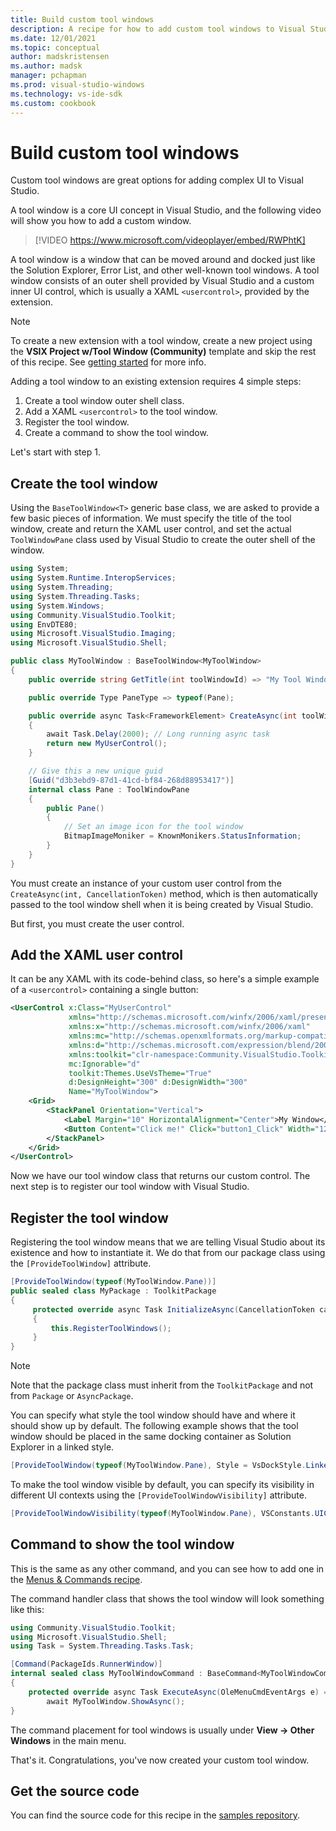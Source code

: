 ```yaml
---
title: Build custom tool windows
description: A recipe for how to add custom tool windows to Visual Studio.
ms.date: 12/01/2021
ms.topic: conceptual
author: madskristensen
ms.author: madsk
manager: pchapman
ms.prod: visual-studio-windows
ms.technology: vs-ide-sdk
ms.custom: cookbook
---
```

# Build custom tool windows

Custom tool windows are great options for adding complex UI to Visual Studio.

A tool window is a core UI concept in Visual Studio, and the following video will show you how to add a custom window.

> [!VIDEO https://www.microsoft.com/videoplayer/embed/RWPhtK]

A tool window is a window that can be moved around and docked just like the Solution Explorer, Error List, and other well-known tool windows. A tool window consists of an outer shell provided by Visual Studio and a custom inner UI control, which is usually a XAML `<usercontrol>`, provided by the extension.

>[!NOTE]
> To create a new extension with a tool window, create a new project using the **VSIX Project w/Tool Window (Community)** template and skip the rest of this recipe. See [getting started](../get-started/first-extension.md) for more info.

Adding a tool window to an existing extension requires 4 simple steps:

1. Create a tool window outer shell class.
2. Add a XAML `<usercontrol>` to the tool window.
3. Register the tool window.
4. Create a command to show the tool window.

Let's start with step 1.

## Create the tool window
Using the `BaseToolWindow<T>` generic base class, we are asked to provide a few basic pieces of information. We must specify the title of the tool window, create and return the XAML user control, and set the actual `ToolWindowPane` class used by Visual Studio to create the outer shell of the window.

```csharp
using System;
using System.Runtime.InteropServices;
using System.Threading;
using System.Threading.Tasks;
using System.Windows;
using Community.VisualStudio.Toolkit;
using EnvDTE80;
using Microsoft.VisualStudio.Imaging;
using Microsoft.VisualStudio.Shell;

public class MyToolWindow : BaseToolWindow<MyToolWindow>
{
    public override string GetTitle(int toolWindowId) => "My Tool Window";

    public override Type PaneType => typeof(Pane);

    public override async Task<FrameworkElement> CreateAsync(int toolWindowId, CancellationToken cancellationToken)
    {
        await Task.Delay(2000); // Long running async task
        return new MyUserControl();
    }

    // Give this a new unique guid
    [Guid("d3b3ebd9-87d1-41cd-bf84-268d88953417")] 
    internal class Pane : ToolWindowPane
    {
        public Pane()
        {
            // Set an image icon for the tool window
            BitmapImageMoniker = KnownMonikers.StatusInformation;
        }
    }
}
```

You must create an instance of your custom user control from the `CreateAsync(int, CancellationToken)` method, which is then automatically passed to the tool window shell when it is being created by Visual Studio.

But first, you must create the user control.

## Add the XAML user control
It can be any XAML with its code-behind class, so here's a simple example of a `<usercontrol>` containing a single button:

```xml
<UserControl x:Class="MyUserControl"
             xmlns="http://schemas.microsoft.com/winfx/2006/xaml/presentation"
             xmlns:x="http://schemas.microsoft.com/winfx/2006/xaml"
             xmlns:mc="http://schemas.openxmlformats.org/markup-compatibility/2006"
             xmlns:d="http://schemas.microsoft.com/expression/blend/2008"
             xmlns:toolkit="clr-namespace:Community.VisualStudio.Toolkit;assembly=Community.VisualStudio.Toolkit"
             mc:Ignorable="d"
             toolkit:Themes.UseVsTheme="True"
             d:DesignHeight="300" d:DesignWidth="300"
             Name="MyToolWindow">
    <Grid>
        <StackPanel Orientation="Vertical">
            <Label Margin="10" HorizontalAlignment="Center">My Window</Label>
            <Button Content="Click me!" Click="button1_Click" Width="120" Height="80" Name="button1"/>
        </StackPanel>
    </Grid>
</UserControl>
```

Now we have our tool window class that returns our custom control. The next step is to register our tool window with Visual Studio.

## Register the tool window
Registering the tool window means that we are telling Visual Studio about its existence and how to instantiate it. We do that from our package class using the `[ProvideToolWindow]` attribute.

```csharp
[ProvideToolWindow(typeof(MyToolWindow.Pane))]
public sealed class MyPackage : ToolkitPackage
{
     protected override async Task InitializeAsync(CancellationToken cancellationToken, IProgress<ServiceProgressData> progress)
     {
         this.RegisterToolWindows();
     }
}
```

>[!NOTE]
> Note that the package class must inherit from the `ToolkitPackage` and not from `Package` or `AsyncPackage`.

You can specify what style the tool window should have and where it should show up by default. The following example shows that the tool window should be placed in the same docking container as Solution Explorer in a linked style.

```csharp
[ProvideToolWindow(typeof(MyToolWindow.Pane), Style = VsDockStyle.Linked, Window = WindowGuids.SolutionExplorer)]
```

To make the tool window visible by default, you can specify its visibility in different UI contexts using the `[ProvideToolWindowVisibility]` attribute.

```csharp
[ProvideToolWindowVisibility(typeof(MyToolWindow.Pane), VSConstants.UICONTEXT.NoSolution_string)]
```

## Command to show the tool window
This is the same as any other command, and you can see how to add one in the [Menus & Commands recipe](menus-buttons-commands.md).

The command handler class that shows the tool window will look something like this:

```csharp
using Community.VisualStudio.Toolkit;
using Microsoft.VisualStudio.Shell;
using Task = System.Threading.Tasks.Task;

[Command(PackageIds.RunnerWindow)]
internal sealed class MyToolWindowCommand : BaseCommand<MyToolWindowCommand>
{
    protected override async Task ExecuteAsync(OleMenuCmdEventArgs e) =>
        await MyToolWindow.ShowAsync();
}
```

The command placement for tool windows is usually under **View -> Other Windows** in the main menu.

That's it. Congratulations, you've now created your custom tool window.

## Get the source code
You can find the source code for this recipe in the [samples repository](https://github.com/VsixCommunity/Samples/tree/master/ToolWindow).
